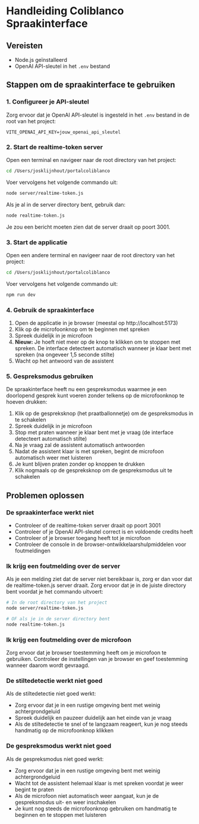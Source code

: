 # Handleiding Coliblanco Spraakinterface

## Vereisten

- Node.js geïnstalleerd
- OpenAI API-sleutel in het `.env` bestand

## Stappen om de spraakinterface te gebruiken

### 1. Configureer je API-sleutel

Zorg ervoor dat je OpenAI API-sleutel is ingesteld in het `.env` bestand in de root van het project:

```
VITE_OPENAI_API_KEY=jouw_openai_api_sleutel
```

### 2. Start de realtime-token server

Open een terminal en navigeer naar de root directory van het project:

```bash
cd /Users/josklijnhout/portalcoliblanco
```

Voer vervolgens het volgende commando uit:

```bash
node server/realtime-token.js
```

Als je al in de server directory bent, gebruik dan:

```bash
node realtime-token.js
```

Je zou een bericht moeten zien dat de server draait op poort 3001.

### 3. Start de applicatie

Open een andere terminal en navigeer naar de root directory van het project:

```bash
cd /Users/josklijnhout/portalcoliblanco
```

Voer vervolgens het volgende commando uit:

```bash
npm run dev
```

### 4. Gebruik de spraakinterface

1. Open de applicatie in je browser (meestal op http://localhost:5173)
2. Klik op de microfoonknop om te beginnen met spreken
3. Spreek duidelijk in je microfoon
4. **Nieuw:** Je hoeft niet meer op de knop te klikken om te stoppen met spreken. De interface detecteert automatisch wanneer je klaar bent met spreken (na ongeveer 1,5 seconde stilte)
5. Wacht op het antwoord van de assistent

### 5. Gespreksmodus gebruiken

De spraakinterface heeft nu een gespreksmodus waarmee je een doorlopend gesprek kunt voeren zonder telkens op de microfoonknop te hoeven drukken:

1. Klik op de gespreksknop (het praatballonnetje) om de gespreksmodus in te schakelen
2. Spreek duidelijk in je microfoon
3. Stop met praten wanneer je klaar bent met je vraag (de interface detecteert automatisch stilte)
4. Na je vraag zal de assistent automatisch antwoorden
5. Nadat de assistent klaar is met spreken, begint de microfoon automatisch weer met luisteren
6. Je kunt blijven praten zonder op knoppen te drukken
7. Klik nogmaals op de gespreksknop om de gespreksmodus uit te schakelen

## Problemen oplossen

### De spraakinterface werkt niet

- Controleer of de realtime-token server draait op poort 3001
- Controleer of je OpenAI API-sleutel correct is en voldoende credits heeft
- Controleer of je browser toegang heeft tot je microfoon
- Controleer de console in de browser-ontwikkelaarshulpmiddelen voor foutmeldingen

### Ik krijg een foutmelding over de server

Als je een melding ziet dat de server niet bereikbaar is, zorg er dan voor dat de realtime-token.js server draait. Zorg ervoor dat je in de juiste directory bent voordat je het commando uitvoert:

```bash
# In de root directory van het project
node server/realtime-token.js

# OF als je in de server directory bent
node realtime-token.js
```

### Ik krijg een foutmelding over de microfoon

Zorg ervoor dat je browser toestemming heeft om je microfoon te gebruiken. Controleer de instellingen van je browser en geef toestemming wanneer daarom wordt gevraagd.

### De stiltedetectie werkt niet goed

Als de stiltedetectie niet goed werkt:

- Zorg ervoor dat je in een rustige omgeving bent met weinig achtergrondgeluid
- Spreek duidelijk en pauzeer duidelijk aan het einde van je vraag
- Als de stiltedetectie te snel of te langzaam reageert, kun je nog steeds handmatig op de microfoonknop klikken

### De gespreksmodus werkt niet goed

Als de gespreksmodus niet goed werkt:

- Zorg ervoor dat je in een rustige omgeving bent met weinig achtergrondgeluid
- Wacht tot de assistent helemaal klaar is met spreken voordat je weer begint te praten
- Als de microfoon niet automatisch weer aangaat, kun je de gespreksmodus uit- en weer inschakelen
- Je kunt nog steeds de microfoonknop gebruiken om handmatig te beginnen en te stoppen met luisteren
